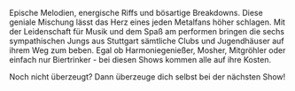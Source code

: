 Epische Melodien, energische Riffs und bösartige Breakdowns. Diese geniale Mischung lässt das Herz eines jeden Metalfans höher schlagen. Mit der Leidenschaft für Musik und dem Spaß am performen bringen die sechs sympathischen Jungs aus Stuttgart sämtliche Clubs und Jugendhäuser auf ihrem Weg zum beben. Egal ob Harmoniegenießer, Mosher, Mitgröhler oder einfach nur Biertrinker - bei diesen Shows kommen alle auf ihre Kosten.

Noch nicht überzeugt? Dann überzeuge dich selbst bei der nächsten Show!